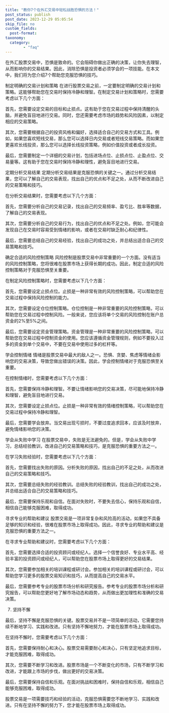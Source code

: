 ```yaml
---
title: "教你7个在外汇交易中轻松战胜恐惧的方法！"
post_status: publish
post_date: 2023-12-29 05:05:54
skip_file: no
custom_fields: 
  post-format: 
taxonomy:
  category:
        - "faq"
---
```


在外汇股票交易中，恐惧是致命的。它会阻碍你做出正确的决策，让你失去理智，从而影响你的交易结果。因此，消除恐惧是投资者必须学会的一项技能。在本文中，我们将为您介绍7个帮助您克服恐惧的技巧。

制定明确的交易计划和策略 在进行股票交易之前，一定要制定明确的交易计划和策略。这能够帮助您在交易时保持冷静和理智。在制定交易计划和策略时，您需要考虑以下几个方面：

首先，您需要设定交易的目标和止损点。这有助于您在交易过程中保持清醒的头脑，并避免盲目地进行交易。同时，您还需要考虑市场的趋势和风险因素，以制定相应的交易策略。

其次，您需要根据自己的投资风格和偏好，选择适合自己的交易方式和工具。例如，如果您喜欢短线交易，那么您可以选择日内交易或者短线交易策略。而如果您更喜欢长线投资，那么您可以选择长线投资策略，例如价值投资或者成长投资。

最后，您需要制定一个详细的交易计划，包括进场点位、止损点位、止盈点位、交易量等。这有助于您在交易时保持冷静和理性，避免盲目地进行交易。

定期分析交易结果 定期分析交易结果是克服恐惧的关键之一。通过分析交易结果，您可以了解自己的交易表现，找出自己的优点和不足之处，从而不断改进自己的交易策略和技巧。

在分析交易结果时，您需要考虑以下几个方面：

首先，您需要分析自己的交易记录，找出自己的交易频率、盈亏比、胜率等数据，了解自己的交易表现。

其次，您需要分析自己的交易行为，找出自己的优点和不足之处。例如，您可能会发现自己在交易时容易受到情绪的影响，或者在交易时缺乏耐心和纪律性。

最后，您需要总结自己的交易经验，找出自己的成功之处，并总结出适合自己的交易策略和技巧。

确定合适的风险控制策略 风险控制是股票交易中非常重要的一个方面。没有适当的风险控制策略，您将很难在股票市场上获得长期的成功。因此，制定合适的风险控制策略对于克服恐惧至关重要。

在制定风险控制策略时，您需要考虑以下几个方面：

首先，您需要设定止损点位。止损是一种非常有效的风险控制策略，可以帮助您在交易过程中保持风险控制的能力。

其次，您需要设定仓位控制策略。仓位控制是一种非常重要的风险控制策略，可以帮助您在交易过程中控制风险。一般来说，您应该将单个交易的风险控制在账户总资金的2%至5%之间。

最后，您需要设定资金管理策略。资金管理是一种非常重要的风险控制策略，可以帮助您在交易过程中控制资金的使用。您应该遵循资金管理规则，例如不要投入过多的资金到单个交易中，不要在交易中使用过多的杠杆等。

学会控制情绪 情绪是股票交易中最大的敌人之一。恐惧、贪婪、焦虑等情绪会影响您的交易决策，导致您做出错误的决策。因此，学会控制情绪对于克服恐惧至关重要。

在控制情绪时，您需要考虑以下几个方面：

首先，您需要保持冷静和理智。不要让情绪影响您的交易决策，尽可能地保持冷静和理智，避免盲目地进行交易。

其次，您需要设定止损点位。止损是一种非常有效的情绪控制策略，可以帮助您在交易过程中保持冷静和理智。

最后，您需要学会放弃。当交易出现亏损时，不要过度追求回本，应该及时放弃，避免情绪影响您的决策。

学会从失败中学习 在股票交易中，失败是无法避免的。但是，学会从失败中学习，总结经验教训，改进自己的交易策略和技巧，是克服恐惧的重要方法之一。

在学习失败经验时，您需要考虑以下几个方面：

首先，您需要找出失败的原因。分析失败的原因，找出自己的不足之处，从而改进自己的交易策略和技巧。

其次，您需要总结失败的经验教训。总结失败的经验教训，找出自己的成功之处，并总结出适合自己的交易策略和技巧。

最后，您需要保持乐观和自信。在面对失败时，不要失去信心，保持乐观和自信，相信自己能够克服困难，取得成功。

寻求专业的帮助和建议 股票交易是一项非常复杂和风险高的活动，如果您不具备足够的知识和经验，很难在股票市场上取得成功。因此，寻求专业的帮助和建议是克服恐惧的重要方法之一。

在寻求专业帮助和建议时，您需要考虑以下几个方面：

首先，您需要选择合适的投资顾问或经纪人。选择一个信誉良好、专业水平高、经验丰富的投资顾问或经纪人，可以帮助您在股票市场上取得更好的交易结果。

其次，您需要参加相关的培训课程或研讨会。参加相关的培训课程或研讨会，可以帮助您学习更多的股票交易知识和技巧，从而提高自己的交易水平。

最后，您需要参考专业的股票市场分析和研究报告。参考专业的股票市场分析和研究报告，可以帮助您更好地了解市场动态和趋势，从而做出更加理性和准确的交易决策。

7. 坚持不懈

最后，坚持不懈是克服恐惧的关键。股票交易并不是一项简单的活动，它需要您持续不断地学习、实践和改进。只有坚持不懈地努力，才能在股票市场上取得成功。

在坚持不懈时，您需要考虑以下几个方面：

首先，您需要保持耐心和决心。股票交易需要耐心和决心，只有坚定地追求目标，才能克服困难，取得成功。

其次，您需要不断学习和改进。股票市场是一个不断变化的市场，只有不断学习和改进，才能跟上市场的步伐，做出更好的交易决策。

最后，您需要保持自信和乐观。在面对挑战和困难时，保持自信和乐观，相信自己能够克服困难，取得成功。

股票交易是一项需要技巧和经验的活动，克服恐惧需要您不断地学习、实践和改进。只有在坚持不懈的努力下，您才能在股票市场上取得成功。

